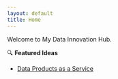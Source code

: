 ```yaml
---
layout: default
title: Home
---
```


Welcome to My Data Innovation Hub.

🔍 **Featured Ideas**
- [Data Products as a Service](/dpaas/)

